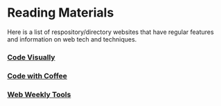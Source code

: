 # Reading Materials
Here is a list of respository/directory websites that have regular features and information on web tech and techniques.

### [Code Visually](http://codevisually.com/)
### [Code with Coffee](http://www.codewithcoffee.com/)
### [Web Weekly Tools](http://webtoolsweekly.com/#archive)
